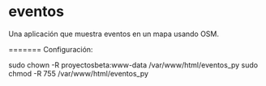 eventos
=======

Una aplicación que muestra eventos en un mapa usando OSM.

=======
Configuración:

sudo chown -R proyectosbeta:www-data /var/www/html/eventos_py
sudo chmod -R 755 /var/www/html/eventos_py
